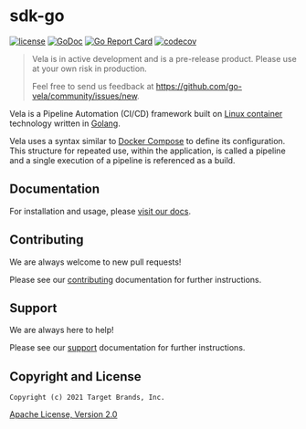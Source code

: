 # sdk-go

[![license](https://img.shields.io/crates/l/gl.svg)](../LICENSE)
[![GoDoc](https://godoc.org/github.com/go-vela/sdk-go?status.svg)](https://godoc.org/github.com/go-vela/sdk-go)
[![Go Report Card](https://goreportcard.com/badge/go-vela/sdk-go)](https://goreportcard.com/report/go-vela/sdk-go)
[![codecov](https://codecov.io/gh/go-vela/sdk-go/branch/master/graph/badge.svg)](https://codecov.io/gh/go-vela/sdk-go)

> Vela is in active development and is a pre-release product. Please use at your own risk in production.
>
> Feel free to send us feedback at https://github.com/go-vela/community/issues/new.

Vela is a Pipeline Automation (CI/CD) framework built on [Linux container](https://linuxcontainers.org/) technology written in [Golang](https://golang.org/).

Vela uses a syntax similar to [Docker Compose](https://docs.docker.com/compose/) to define its configuration. This structure for repeated use, within the application, is called a pipeline and a single execution of a pipeline is referenced as a build.

## Documentation

For installation and usage, please [visit our docs](https://go-vela.github.io/docs).

## Contributing

We are always welcome to new pull requests!

Please see our [contributing](CONTRIBUTING.md) documentation for further instructions.

## Support

We are always here to help!

Please see our [support](SUPPORT.md) documentation for further instructions.

## Copyright and License

```
Copyright (c) 2021 Target Brands, Inc.
```

[Apache License, Version 2.0](http://www.apache.org/licenses/LICENSE-2.0)
